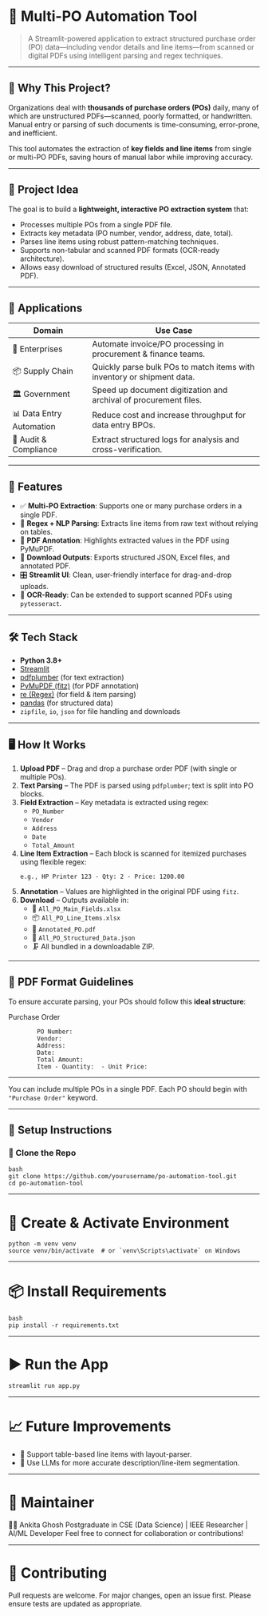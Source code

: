 
# 📄 Multi-PO Automation Tool

> A Streamlit-powered application to extract structured purchase order (PO) data—including vendor details and line items—from scanned or digital PDFs using intelligent parsing and regex techniques.

---

## 🚀 Why This Project?

Organizations deal with **thousands of purchase orders (POs)** daily, many of which are unstructured PDFs—scanned, poorly formatted, or handwritten. Manual entry or parsing of such documents is time-consuming, error-prone, and inefficient.

This tool automates the extraction of **key fields and line items** from single or multi-PO PDFs, saving hours of manual labor while improving accuracy.

---

## 🧠 Project Idea

The goal is to build a **lightweight, interactive PO extraction system** that:
- Processes multiple POs from a single PDF file.
- Extracts key metadata (PO number, vendor, address, date, total).
- Parses line items using robust pattern-matching techniques.
- Supports non-tabular and scanned PDF formats (OCR-ready architecture).
- Allows easy download of structured results (Excel, JSON, Annotated PDF).

---

## 💼 Applications

| Domain | Use Case |
|--------|----------|
| 🏢 Enterprises | Automate invoice/PO processing in procurement & finance teams. |
| 📦 Supply Chain | Quickly parse bulk POs to match items with inventory or shipment data. |
| 🏛️ Government | Speed up document digitization and archival of procurement files. |
| 📊 Data Entry Automation | Reduce cost and increase throughput for data entry BPOs. |
| 🧾 Audit & Compliance | Extract structured logs for analysis and cross-verification. |

---

## 📂 Features

- ✅ **Multi-PO Extraction**: Supports one or many purchase orders in a single PDF.
- 🧠 **Regex + NLP Parsing**: Extracts line items from raw text without relying on tables.
- 📸 **PDF Annotation**: Highlights extracted values in the PDF using PyMuPDF.
- 💾 **Download Outputs**: Exports structured JSON, Excel files, and annotated PDF.
- 🎛️ **Streamlit UI**: Clean, user-friendly interface for drag-and-drop uploads.
- 📜 **OCR-Ready**: Can be extended to support scanned PDFs using `pytesseract`.

---

## 🛠️ Tech Stack

- **Python 3.8+**
- [Streamlit](https://streamlit.io/)
- [pdfplumber](https://github.com/jsvine/pdfplumber) (for text extraction)
- [PyMuPDF (fitz)](https://pymupdf.readthedocs.io/en/latest/) (for PDF annotation)
- [re (Regex)](https://docs.python.org/3/library/re.html) (for field & item parsing)
- [pandas](https://pandas.pydata.org/) (for structured data)
- `zipfile`, `io`, `json` for file handling and downloads

---

## 🖥️ How It Works

1. **Upload PDF** – Drag and drop a purchase order PDF (with single or multiple POs).
2. **Text Parsing** – The PDF is parsed using `pdfplumber`; text is split into PO blocks.
3. **Field Extraction** – Key metadata is extracted using regex:
    - `PO_Number`
    - `Vendor`
    - `Address`
    - `Date`
    - `Total_Amount`
4. **Line Item Extraction** – Each block is scanned for itemized purchases using flexible regex:
    ```
    e.g., HP Printer 123 - Qty: 2 - Price: 1200.00
    ```
5. **Annotation** – Values are highlighted in the original PDF using `fitz`.
6. **Download** – Outputs available in:
    - 📄 `All_PO_Main_Fields.xlsx`
    - 📦 `All_PO_Line_Items.xlsx`
    - 🔖 `Annotated_PO.pdf`
    - 🧾 `All_PO_Structured_Data.json`
    - 🗜️ All bundled in a downloadable ZIP.

---

## 📌 PDF Format Guidelines

To ensure accurate parsing, your POs should follow this **ideal structure**:

Purchase Order

            PO Number: 
            Vendor: 
            Address: 
            Date: 
            Total Amount: 
            Item - Quantity:  - Unit Price: 


---


You can include multiple POs in a single PDF. Each PO should begin with `"Purchase Order"` keyword.

---

## 🔧 Setup Instructions

### 🔁 Clone the Repo

    bash
    git clone https://github.com/yourusername/po-automation-tool.git
    cd po-automation-tool

---

# 🐍 Create & Activate Environment

    python -m venv venv
    source venv/bin/activate  # or `venv\Scripts\activate` on Windows

---

# 📦 Install Requirements

    bash
    pip install -r requirements.txt

---

# ▶️ Run the App

    streamlit run app.py

---

# 📈 Future Improvements
- 🧾 Support table-based line items with layout-parser.
- 🧠 Use LLMs for more accurate description/line-item segmentation.

--- 

# 🧠 Maintainer

👩‍💻 Ankita Ghosh
Postgraduate in CSE (Data Science) | IEEE Researcher | AI/ML Developer
Feel free to connect for collaboration or contributions!

---

# 🤝 Contributing
Pull requests are welcome. For major changes, open an issue first.
Please ensure tests are updated as appropriate.










